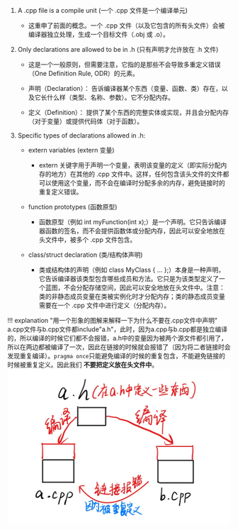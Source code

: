 1. A .cpp file is a compile unit (一个 .cpp 文件是一个编译单元)

    - 这重申了前面的概念。一个 .cpp 文件（以及它包含的所有头文件）会被编译器独立处理，生成一个目标文件（.obj 或 .o）。

2. Only declarations are allowed to be in .h (只有声明才允许放在 .h 文件)

    - 这是一个一般原则，但需要注意，它指的是那些不会导致多重定义错误（One Definition Rule, ODR）的元素。

    - 声明（Declaration）： 告诉编译器某个东西（变量、函数、类）存在，以及它长什么样（类型、名称、参数）。它不分配内存。

    - 定义（Definition）： 提供了某个东西的完整实体或实现，并且会分配内存（对于变量）或提供代码体（对于函数）。

3. Specific types of declarations allowed in .h:

    - extern variables (extern 变量)

        - extern 关键字用于声明一个变量，表明该变量的定义（即实际分配内存的地方）在其他的 .cpp 文件中。这样，任何包含该头文件的文件都可以使用这个变量，而不会在编译时分配多余的内存，避免链接时的重复定义错误。

    - function prototypes (函数原型)

        - 函数原型（例如 int myFunction(int x);）是一个声明。它只告诉编译器函数的签名，而不会提供函数体或分配内存，因此可以安全地放在头文件中，被多个 .cpp 文件包含。

    - class/struct declaration (类/结构体声明)

        - 类或结构体的声明（例如 class MyClass { ... };）本身是一种声明，它告诉编译器该类型包含哪些成员和方法。它只是为该类型定义了一个蓝图，不会分配存储空间，因此可以安全地放在头文件中。注意： 类的非静态成员变量在类被实例化时才分配内存；类的静态成员变量需要在一个 .cpp 文件中进行定义（分配内存）。

!!! explanation "用一个形象的图解来解释一下为什么不要在.cpp文件中声明"
    a.cpp文件与b.cpp文件都include"a.h"，此时，因为a.cpp与b.cpp都是独立编译的，所以编译的时候它们都不会报错，a.h中的变量因为被两个源文件都引用了，所以在两边都被编译了一次，因此在链接的时候就会报错了（因为将二者链接时会发现重复编译）。`pragma once`只能避免编译的时候的重复包含，不能避免链接的时候被重复定义。因此我们 **不要把定义放在头文件中**。
    ![](附件/1fb98548ec02a880680b853599a5c31b.jpg)
